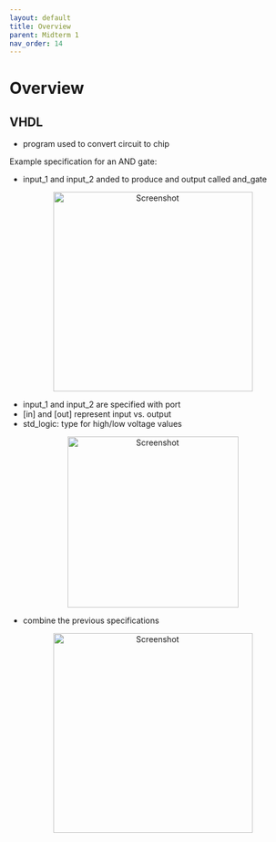 ```yaml
---
layout: default
title: Overview
parent: Midterm 1
nav_order: 14
---
```

# Overview
## VHDL
- program used to convert circuit to chip

Example specification for an AND gate:
- input_1 and input_2 anded to produce and output called and_gate
<div style="text-align: center;">
  <img src="{{ '/images/Screen Shot 2024-02-25 at 10.45.47 PM.png' | relative_url }}" alt="Screenshot" width="350 ">
</div>

- input_1 and input_2 are specified with port
- [in] and [out] represent input vs. output
- std_logic: type for high/low voltage values
<div style="text-align: center;">
  <img src="{{ '/images/Screen Shot 2024-02-25 at 10.46.26 PM.png' | relative_url }}" alt="Screenshot" width="300">
</div>

- combine the previous specifications
<div style="text-align: center;">
  <img src="{{ '/images/Screen Shot 2024-02-25 at 10.46.45 PM.png' | relative_url }}" alt="Screenshot" width="350">
</div>